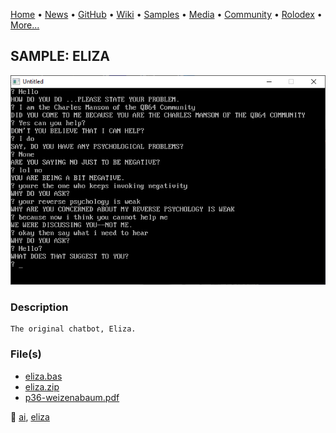 [Home](https://qb64.com) • [News](../../news.md) • [GitHub](../../github.md) • [Wiki](../../wiki.md) • [Samples](../../samples.md) • [Media](../../media.md) • [Community](../../community.md) • [Rolodex](../../rolodex.md) • [More...](../../more.md)

## SAMPLE: ELIZA

![screenshot.png](img/screenshot.png)

### Description

```text
The original chatbot, Eliza.
```

### File(s)

* [eliza.bas](src/eliza.bas)
* [eliza.zip](src/eliza.zip)
* [p36-weizenabaum.pdf](src/p36-weizenabaum.pdf)

🔗 [ai](../ai.md), [eliza](../eliza.md)
